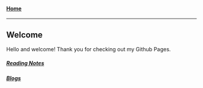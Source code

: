 #### [Home](https://joelmwatson.github.io)

---

## Welcome

Hello and welcome! Thank you for checking out my Github Pages.

##### [Reading Notes](https://joelmwatson.github.io/reading-notes/)

##### [Blogs](https://joelmwatson.github.io/blogs/)
